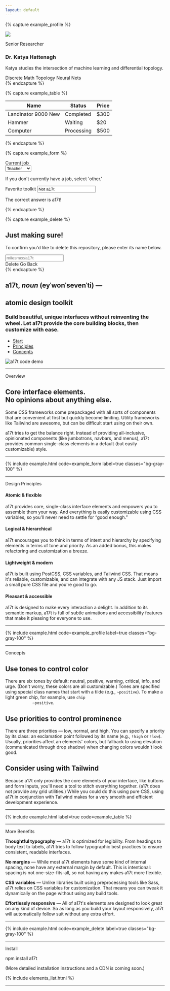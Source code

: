 ```yaml
---
layout: default
---
```


{% capture example_profile %}
<div class="card ~neutral !low md:flex max-w-lg">
  <img class="rounded-full mx-auto h-20 w-20 md:mr-6 mb-6" src="{{ '/assets/profile_image.png' | relative_url }}">
  <div class="flex-grow text-center md:text-left">
    <p class="support">Senior Researcher</p>
    <h3 class="heading text-xl">Dr. Katya Hattenagh</h3>
    <p class="mb-3 mt-2">Katya studies the intersection of machine learning and differential topology.</p>
    <div>
      <span class="chip ~neutral mb-1">Discrete Math</span> <span class="chip ~neutral mb-1">Topology</span> <span
        class="chip ~neutral mb-1">Neural Nets</span>
    </div>
  </div>
</div>
{% endcapture %}

{% capture example_table %}
<table class="table">
  <thead>
    <tr>
      <th>Name</th>
      <th>Status</th>
      <th>Price</th>
    </tr>
  </thead>
  <tbody>
    <tr>
      <td>Landinator 9000 <span class="badge ~neutral">New</span></td>
      <td><span class="chip ~positive">Completed</span></td>
      <td>$300</td>
    </tr>
    <tr>
      <td>Hammer</td>
      <td><span class="chip ~urge">Waiting</span></td>
      <td>$20</td>
    </tr>
    <tr>
      <td>Computer</td>
      <td><span class="chip ~info">Processing</span></td>
      <td>$500</td>
    </tr>
  </tbody>
</table>
{% endcapture %}

{% capture example_form %}
<form class="card ~neutral !low">
  <div class="mb-4">
    <label class="label" for="toolkit">Current job</label>
    <div class="select ~neutral !normal my-1 max-w-xs ">
      <select>
        <option>Teacher</option>
        <option>Engineer</option>
        <option>Firefighter</option>
        <option>Other</option>
      </select>
    </div>
    <p class="support">If you don't currently have a job, select 'other.'</p>
  </div>
  <div>
    <label class="label" for="toolkit">Favorite toolkit</label>
    <input id="toolkit" type="text" class="input ~critical !normal my-1 max-w-xs  block" placeholder="At least 8 characters..."
      value="Not a17t">
    <p class="support ~critical">The correct answer is a17t!</p>
  </div>
</form>
{% endcapture %}

{% capture example_delete %}
<div class="card ~neutral !low p-0 max-w-sm">
  <div class="p-4">
    <h2 class="heading text-lg mb-1">Just making sure!</h2>
    <p class="support text-base mb-3">To confirm you'd like to delete this repository, please enter its name below.</p>
    <input class="input" type="text" placeholder="milesmcc/a17t">
  </div>
  <section class="section ~critical p-4">
    <span class="button ~critical !high">Delete</span>
    <span class="button ~neutral bg-transparent">Go Back</span>
  </section>
</div>
{% endcapture %}

<div class="md:flex md:mt-24 mb-24 items-center justify-between">
  <section class="md:w-6/12 mb-12 mt-6 mr-6">
    <h2 class="heading text-lg md:text-3xl">
      a17t, <i>noun</i> <span class="text-gray-500">(ey&#712;won&#712;seven&#712;ti) &mdash;</span><br>
    </h2>
    <h1 class="heading text-4xl md:text-5xl mb-4 text-purple-600 font-semibold">
      atomic design toolkit
    </h1>
    <h3 class="subheading text-lg md:text-xl mb-6">Build beautiful, unique interfaces
    without reinventing the wheel. Let a17t provide
      the core building blocks, then customize with ease.</h3>
    <div>
      <ul class="text-lg">
        <li class="portal ~urge active"><a href="#install">Start</a></li>
        <li class="portal"><a href="#design">Principles</a></li>
        <li class="portal"><a href="#concepts">Concepts</a></li>
      </ul>
    </div>
  </section>
  <section class="md:w-5/12">
    <img src="{{'/assets/main_code_demo.png'|relative_url}}" class="rounded" alt="a17t code demo">
  </section>
</div>

<hr class="sep h-12">

<section class="md:flex">
  <div class="md:w-10/12">
    <article class="md:flex">
      <aside class="hidden md:block w-3/12 self-start mh-auto md:sticky mb-4 md:pr-12 md:text-right" style="top: 2rem;">
        <p class="heading text-purple-600 text-2xl">Overview</p>
      </aside>
      <div class="md:w-9/12 content">
        <h2>Core interface elements. <br> No opinions about anything else.</h2>
        <p>Some CSS frameworks come prepackaged with all sorts of components that are convenient
          at first but quickly become limiting. Utility frameworks like Tailwind are awesome, but
          can be difficult start using on their own.</p>
        <p>a17t tries to get the balance right. Instead of providing all-inclusive, opinionated components (like
          jumbotrons, navbars, and menus), a17t provides common single-class elements in a default (but easily
          customizable) style.
        </p>
      </div>
    </article>
    <hr class="sep h-16">
    <article class="md:flex justify-end">
      <div class="md:w-9/12 md:max-w-full">
        {% include example.html code=example_form label=true classes="bg-gray-100" %}
      </div>
    </article>
    <hr class="sep h-16">
    <article class="md:flex" id="design">
      <aside class="md:w-3/12 self-start mh-auto md:sticky mb-4 md:pr-12 md:text-right" style="top: 2rem;">
        <p class="heading text-purple-600 text-3xl mb-8 md:text-2xl">Design Principles</p>
      </aside>
      <div class="md:w-9/12">
        <section class="md:grid grid-cols-2 gap-8">
          <div class="mb-6">
            <span class="shield ~info float-right ml-1 mb-1">
              <span class="icon">
                <i class="fas fa-atom fa-lg"></i>
              </span>
            </span>
            <h4 class="heading text-xl mb-1">Atomic &amp; flexible</h4>
            <p>a17t provides core, single-class interface elements and empowers you to assemble them your way. And
              everything is easily customizable using CSS variables, so you'll never need to settle for &ldquo;good
              enough.&rdquo;
            </p>
          </div>
          <div class="mb-6">
            <span class="float-right shield ~positive ml-1 mb-1">
              <span class="icon">
                <i class="fas fa-brain fa-lg"></i>
              </span>
            </span>
            <h4 class="heading text-xl mb-1">Logical &amp; hierarchical</h4>
            <p>a17t encourages you to think in terms of intent and hierarchy by specifying elements in terms of tone
              and priority. As an added bonus, this makes refactoring and customization a breeze.</p>
          </div>
          <div class="mb-6">
            <span class="float-right shield ~critical ml-1 mb-1">
              <span class="icon">
                <i class="fas fa-feather fa-lg"></i>
              </span>
            </span>
            <h4 class="heading text-xl mb-1">Lightweight &amp; modern</h4>
            <p>a17t is built using PostCSS, CSS variables, and Tailwind CSS. That means it's reliable, customizable,
              and can integrate with any JS stack. Just import a small pure CSS file and you're good to go.</p>
          </div>
          <div class="mb-6">
            <span class="float-right shield ~urge ml-1 mb-1">
              <span class="icon">
                <i class="fas fa-smile-beam fa-lg"></i>
              </span>
            </span>
            <h4 class="heading text-xl mb-1">Pleasant &amp; accessible</h4>
            <p>a17t is designed to make every interaction a delight. In addition to its semantic markup, a17t is full
              of subtle animations and accessibility features that make it pleasing for everyone to use.</p>
          </div>
        </section>
      </div>
    </article>
    <hr class="sep h-16">
    <article class="md:flex justify-end">
      <div class="md:w-9/12 md:max-w-full">
        {% include example.html code=example_profile label=true classes="bg-gray-100" %}
      </div>
    </article>
    <hr class="sep h-16">
    <article class="md:flex" id="concepts">
      <aside class="md:w-3/12 self-start mh-auto md:sticky mb-4 md:pr-12 md:text-right" style="top: 2rem;">
        <p class="heading text-purple-600 text-3xl mb-8 md:text-2xl">Concepts</p>
      </aside>
      <div class="md:w-9/12 content">
        <h2>Use tones to control color</h2>
        <p>There are six tones by default: neutral, positive, warning, critical, info, and urge. (Don't worry, these
          colors are all customizable.) Tones are specified using special class names that start with a tilde 
          (e.g., <code>~positive</code>). To make a light green chip, for example, use <code>chip
            ~positive</code>.</p>
        <h2>Use priorities to control prominence</h2>
        <p>There are three priorities &mdash; low, normal, and high. You can specify a
          priority by its class: an exclamation point followed by its name (e.g., <code>!high</code> or
          <code>!low</code>). Usually, priorities affect an elements' colors, but fallback to using elevation
          (communicated through drop shadow) when changing colors wouldn't look good.</p>
        <h2>Consider using with Tailwind</h2>
        <p>Because a17t only provides the core elements of your interface, like buttons and form inputs, you'll need a
          tool to stitch everything together. (a17t does not provide any grid utilities.) While you could do this using
          pure CSS, using a17t in conjunction with Tailwind makes for a very smooth and efficient development
          experience.</p>
      </div>
    </article>
    <hr class="sep h-16">
    <article class="md:flex justify-end">
      <div class="md:w-9/12 md:max-w-full">
        {% include example.html label=true code=example_table %}
      </div>
    </article>
    <hr class="sep h-16">
    <article class="md:flex">
      <aside class="md:w-3/12 self-start mh-auto md:sticky mb-4 md:pr-12 md:text-right" style="top: 2rem;">
        <p class="heading text-purple-600 text-3xl mb-8 md:text-2xl">More Benefits</p>
      </aside>
      <div class="md:w-9/12 content">
        <p><strong>Thoughtful typography</strong> &mdash; a17t is optimized for legibility. From headings to body text
          to labels, a17t tries to follow typographic best practices to ensure consistent, readable interfaces.</p>
        <p><strong>No margins</strong> &mdash; While most a17t elements have some kind of internal spacing, none have
          any external margin by default. This is intentional: spacing is not one-size-fits-all, so not having any makes
          a17t more flexible.</p>
        <p><strong>CSS variables</strong> &mdash; Unlike libraries built using preprocessing tools like Sass, a17t
          relies on CSS variables for customization. That means you can tweak it dynamically on the page without using
          any build tools.</p>
        <p><strong>Effortlessly responsive</strong> &mdash; All of a17t's elements are designed to look great on any
          kind of device. So as long as you build your layout responsively, a17t will automatically follow suit without
          any extra effort.</p>
      </div>
    </article>
    <hr class="sep h-16">
    <article class="md:flex justify-end">
      <div class="md:w-9/12 md:max-w-full">
        {% include example.html code=example_delete label=true classes="bg-gray-100" %}
      </div>
    </article>
    <hr class="sep h-16">
    <article class="md:flex pb-12" id="install">
      <aside class="md:w-3/12 self-start mh-auto md:sticky mb-4 md:pr-12 md:text-right" style="top: 2rem;">
        <p class="heading text-purple-600 text-3xl mb-8 md:text-2xl">Install</p>
      </aside>
      <div class="md:w-9/12">
        <div class="card ~neutral !high font-mono mb-4">
          npm install a17t
        </div>
        <p>(More detailed installation instructions and a CDN is coming soon.)</p>
      </div>
    </article>
  </div>
  <div class="md:w-2/12 pl-20 hidden md:block opacity-75">
    {% include elements_list.html %}
  </div>
</section>

<hr class="sep">